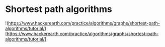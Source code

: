 # Shortest path algorithms

!(https://www.hackerearth.com/practice/algorithms/graphs/shortest-path-algorithms/tutorial/)[https://www.hackerearth.com/practice/algorithms/graphs/shortest-path-algorithms/tutorial/]
